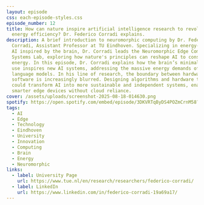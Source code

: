 ```yaml
---
layout: episode
css: each-episode-styles.css
episode_number: 12
title: How can nature inspire artificial intelligence research to revolutionize
  energy efficiency? Dr. Federico Corradi explains.
description: A brief introduction to neuromorphic computing by Dr. Federico
  Corradi, Assistant Professor at TU Eindhoven. Specializing in energy-efficient
  AI inspired by the brain, Dr. Corradi leads the Neuromorphic Edge Computing
  Systems Lab, exploring how nature's principles can reshape AI to consume less
  energy. In this episode, Dr. Corradi explains how the brain’s minimal energy
  use inspires new AI systems, addressing the massive energy demands of large
  language models. In his line of research, the boundary between hardware and
  software is increasingly blurred. Designing algorithms and hardware together
  could transform AI into more sustainable and independent systems, enabling
  smarter edge devices without cloud reliance.
cover: /assets/uploads/screenshot-2025-08-18-014630.png
spotify: https://open.spotify.com/embed/episode/3DKVRTqByDS4POZmCrnM58?utm_source=generator
tags:
  - AI
  - Edge
  - Technology
  - Eindhoven
  - University
  - Innovation
  - Computing
  - Brain
  - Energy
  - Neuromorphic
links:
  - label: University Page
    url: https://www.tue.nl/en/research/researchers/federico-corradi/
  - label: LinkedIn
    url: https://www.linkedin.com/in/federico-corradi-19a69a17/
---
```

